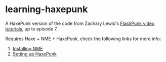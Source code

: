 learning-haxepunk
=================

A HaxePunk version of the code from Zachary Lewis's [FlashPunk video tutorials](http://flashpunk.net/tutorials/), up to episode 7.

Requires Haxe + NME + HaxePunk, check the following links for more info:

1. [Installing NME](http://www.haxenme.org/download)
2. [Setting up HaxePunk](http://haxepunk.com/learn/#haxepunk-101-basics)
